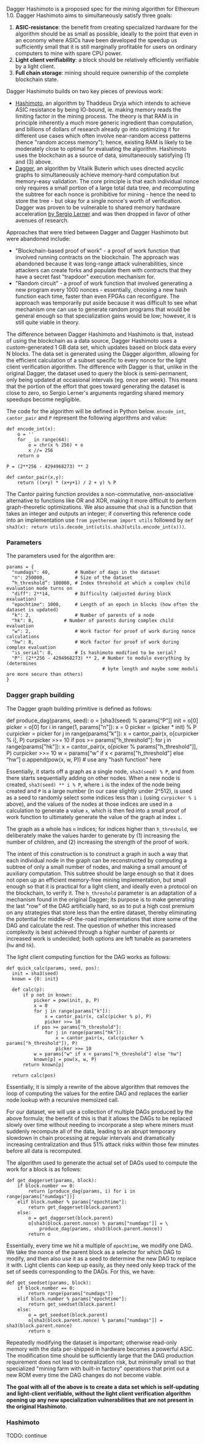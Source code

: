 Dagger Hashimoto is a proposed spec for the mining algorithm for Ethereum 1.0. Dagger Hashimoto aims to simultaneously satisfy three goals:

1. **ASIC-resistance**: the benefit from creating specialized hardware for the algorithm should be as small as possible, ideally to the point that even in an economy where ASICs have been developed the speedup us sufficiently small that it is still marginally profitable for users on ordinary computers to mine with spare CPU power.
2. **Light client verifiability**: a block should be relatively efficiently verifiable by a light client.
3. **Full chain storage**: mining should require ownership of the complete blockchain state.

Dagger Hashimoto builds on two key pieces of previous work:

* [Hashimoto](http://vaurum.com/hashimoto.pdf), an algorithm by Thaddeus Dryja which intends to achieve ASIC resistance by being IO-bound, ie. making memory reads the limiting factor in the mining process. The theory is that RAM is in principle inherently a much more generic ingredient than computation, and billions of dollars of research already go into optimizing it for different use cases which often involve near-random access patterns (hence "random access memory"); hence, existing RAM is likely to be moderately close to optimal for evaluating the algorithm. Hashimoto uses the blockchain as a source of data, simultaneously satisfying (1) and (3) above.
* [Dagger](http://vitalik.ca/ethereum/dagger.html), an algorithm by Vitalik Buterin which uses directed acyclic graphs to simultaneously achieve memory-hard computation but memory-easy validation. The core principle is that each individual nonce only requires a small portion of a large total data tree, and recomputing the subtree for each nonce is prohibitive for mining - hence the need to store the tree - but okay for a single nonce's worth of verification. Dagger was proven to be vulnerable to shared memory hardware acceleration [by Sergio Lerner](https://bitslog.wordpress.com/2014/01/17/ethereum-dagger-pow-is-flawed/) and was then dropped in favor of other avenues of research.

Approaches that were tried between Dagger and Dagger Hashimoto but were abandoned include:

* "Blockchain-based proof of work" - a proof of work function that involved running contracts on the blockchain. The approach was abandoned because it was long-range attack vulnerabilities, since attackers can create forks and populate them with contracts that they have a secret fast "trapdoor" execution mechanism for.
* "Random circuit" - a proof of work function that involved generating a new program every 1000 nonces - essentially, choosing a new hash function each time, faster than even FPGAs can reconfigure. The approach was temporarily put aside because it was difficult to see what mechanism one can use to generate random programs that would be general enough so that specialization gains would be low; however, it is still quite viable in theory.

The difference between Dagger Hashimoto and Hashimoto is that, instead of using the blockchain as a data source, Dagger Hashimoto uses a custom-generated 1 GB data set, which updates based on block data every N blocks. The data set is generated using the Dagger algorithm, allowing for the efficient calculation of a subset specific to every nonce for the light client verification algorithm. The difference with Dagger is that, unlike in the original Dagger, the dataset used to query the block is semi-permanent, only being updated at occasional intervals (eg. once per week). This means that the portion of the effort that goes toward generating the dataset is close to zero, so Sergio Lerner's arguments regarding shared memory speedups become negligible.

The code for the algorithm will be defined in Python below. `encode_int`, `cantor_pair` and `P` represent the following algorithms and value:

    def encode_int(x):
        o = ''
        for _ in range(64):
            o = chr(x % 256) + o
            x //= 256 
        return o

    P = (2**256 - 4294968273) ** 2

    def cantor_pair(x,y):
        return ((x+y) * (x+y+1) / 2 + y) % P

The Cantor pairing function provides a non-commutative, non-associative alternative to functions like OR and XOR, making it more difficult to perform graph-theoretic optimizations. We also assume that `sha3` is a function that takes an integer and outputs an integer; if converting this reference code into an implementation use `from pyethereum import utils` followed by `def sha3(x): return utils.decode_int(utils.sha3(utils.encode_int(x)))`.

### Parameters

The parameters used for the algorithm are:

    params = {
      "numdags": 40,         # Number of dags in the dataset
      "n": 250000,           # Size of the dataset
      “h_threshold”: 100000, # Index threshold at which a complex child evaluation mode turns on
      "diff": 2**14,         # Difficulty (adjusted during block exaluation)
      "epochtime": 1000,     # Length of an epoch in blocks (how often the dataset is updated)
      "k": 2,                # Number of parents of a node
      "hk": 8,           # Number of parents during complex child evaluation
      "w": 2,                # Work factor for proof of work during nonce calculations
      "hw": 8,               # Work factor for proof of work during complex evaluation
      "is_serial": 0,        # Is hashimoto modified to be serial?
      "P": (2**256 - 4294968273) ** 2, # Number to modulo everything by (determines
                                       # byte length and maybe some moduli are more secure than others)
    }   

### Dagger graph building

The Dagger graph building primitive is defined as follows:

def produce_dag(params, seed):
      o = [sha3(seed) % params[“P”]]
      init = o[0]
      picker = o[0]
      for i in range(1, params["n"]):
          x = 0
          picker = (picker * init) % P
          curpicker = picker
          for j in range(params["k"]):
              x = cantor_pair(x, o[curpicker % i], P)
              curpicker >>= 10
              if pos >= params["h_threshold"]:
                  for j in range(params["hk"]):
                      x = cantor_pair(x, o[picker % params["h_threshold"]], P)
                      curpicker >>= 10
          w = params[“w” if x < params["h_threshold"] else “hw”]
          o.append(pow(x, w, P))  # use any "hash function" here

Essentially, it starts off a graph as a single node, `sha3(seed) % P`, and from there starts sequentially adding on other nodes. When a new node is created, `sha3(seed) ** i % P`, where `i` is the index of the node being created and `P` is a large number (in our case slightly under 2^512), is used as a seed to randomly select some indices less than `i` (using `curpicker % i` above), and the values of the nodes at those indices are used in a calculation to generate a value `x`, which is then fed into a small proof of work function to ultimately generate the value of the graph at index `i`.

The graph as a whole has `n` indices; for indices higher than `h_threshold`, we deliberately make the values harder to generate by (1) increasing the number of children, and (2) increasing the strength of the proof of work.

The intent of this construction is to construct a graph in such a way that each individual node in the graph can be reconstructed by computing a subtree of only a small number of nodes, and making a small amount of auxiliary computation. This subtree should be large enough so that it does not open up an efficient memory-free mining implementation, but small enough so that it is practical for a light client, and ideally even a protocol on the blockchain, to verify it. The `h_threshold` parameter is an adaptation of a mechanism found in the original Dagger; its purpose is to make generating the last "row" of the DAG artificially hard, so as to put a high cost premium on any strategies that store less than the entire dataset, thereby eliminating the potential for middle-of-the-road implementations that store some of the DAG and calculate the rest. The question of whether this increased complexity is best achieved through a higher number of parents or increased work is undecided; both options are left tunable as parameters (`hw` and `hk`).

The light client computing function for the DAG works as follows:

    def quick_calc(params, seed, pos):
      init = sha3(seed)
      known = {0: init}
  
      def calc(p):
          if p not in known:
              picker = pow(init, p, P)
              x = 0
              for j in range(params["k"]):
                  x = cantor_pair(x, calc(picker % p), P)
                  picker >>= 10
              if pos >= params["h_threshold"]:
                  for j in range(params["hk"]):
                      x = cantor_pair(x, calc(picker % params["h_threshold"]), P)
                      picker >>= 10
              w = params["w" if x < params["h_threshold"] else "hw"]
              known[p] = pow(x, w, P)
          return known[p]
  
      return calc(pos)

Essentially, it is simply a rewrite of the above algorithm that removes the loop of computing the values for the entire DAG and replaces the earlier node lookup with a recursive memoized call.

For our dataset, we will use a collection of multiple DAGs produced by the above formula; the benefit of this is that it allows the DAGs to be replaced slowly over time without needing to incorporate a step where miners must suddenly recompute all of the data, leading to an abrupt temporary slowdown in chain processing at regular intervals and dramatically increasing centralization and thus 51% attack risks within those few minutes before all data is recomputed.

The algorithm used to generate the actual set of DAGs used to compute the work for a block is as follows:

    def get_daggerset(params, block):
        if block.number == 0:
            return [produce_dag(params, i) for i in range(params["numdags"])]
        elif block.number % params["epochtime"]:
            return get_daggerset(block.parent)
        else:
            o = get_daggerset(block.parent)
            o[sha3(block.parent.nonce) % params["numdags"]] = \
                produce_dag(params, sha3(block.parent.nonce))
            return o

Essentially, every time we hit a multiple of `epochtime`, we modify one DAG. We take the nonce of the parent block as a selector for which DAG to modify, and then also use it as a seed to determine the new DAG to replace it with. Light clients can keep up easily, as they need only keep track of the set of seeds corresponding to the DAGs. For this, we have:

    def get_seedset(params, block):
        if block.number == 0:
            return range(params["numdags"])
        elif block.number % params["epochtime"]:
            return get_seedset(block.parent)
        else:
            o = get_seedset(block.parent)
            o[sha3(block.parent.nonce) % params["numdags"]] = sha3(block.parent.nonce)
            return o

Repeatedly modifying the dataset is important; otherwise read-only memory with the data per-shipped in hardware becomes a powerful ASIC. The modification time should be sufficiently large that the DAG production requirement does not lead to centralization risk, but minimally small so that specialized "mining farm with built-in factory" operations that print out a new ROM every time the DAG changes do not become viable.

**The goal with all of the above is to create a data set which is self-updating and light-client verifiable, without the light client verification algorithm opening up any new specialization vulnerabilities that are not present in the original Hashimoto.**

### Hashimoto



TODO: continue